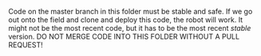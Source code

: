 Code on the master branch in this folder must be stable and safe. If we go out onto the field and clone and deploy this code, the robot will work. It might not be the most recent code, but it has to be the most recent *stable* version.
DO NOT MERGE CODE INTO THIS FOLDER WITHOUT A PULL REQUEST!

